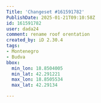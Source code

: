 ```yaml
---
Title: 'Changeset #161591782'
PublishDate: 2025-01-21T09:10:58Z
id: 161591782
user: dada24
comment: rename roof orentation
created_by: iD 2.30.4
tags:
- Montenegro
- Budva
bbox:
  min_lon: 18.8504005
  min_lat: 42.291221
  max_lon: 18.8505534
  max_lat: 42.29134

---
```

